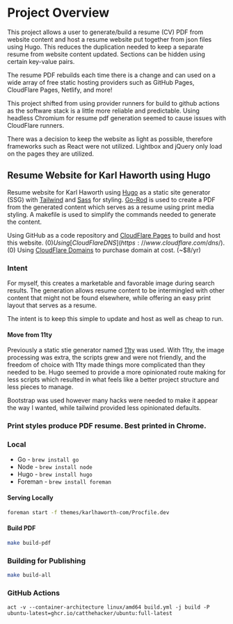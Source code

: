 # Project Overview

This project allows a user to generate/build a resume (CV) PDF from website content and host a resume website put together from json files using Hugo. This reduces the duplication needed to keep a separate resume from website content updated. Sections can be hidden using certain key-value pairs. 

The resume PDF rebuilds each time there is a change and can used on a wide array of free static hosting providers such as GitHub Pages, CloudFlare Pages, Netlify, and more!

This project shifted from using provider runners for build to github actions as the software stack is a little more reliable and predictable. Using headless Chromium for resume pdf generation seemed to cause issues with CloudFlare runners. 

There was a decision to keep the website as light as possible, therefore frameworks such as React were not utilized. Lightbox and jQuery only load on the pages they are utilized. 

## Resume Website for Karl Haworth using Hugo

Resume website for Karl Haworth using [Hugo](http://gohugo.io) as a static site generator (SSG) with [Tailwind](http://tailwindcss.com) and [Sass](https://sass-lang.com) for styling. [Go-Rod](http://go-rod.github.io) is used to create a PDF from the generated content which serves as a resume using print media styling. A makefile is used to simplify the commands needed to generate the content.

Using GitHub as a code repository and [CloudFlare Pages](https://pages.cloudflare.com) to build and host this website. ($0)
Using [CloudFlare DNS](https://www.cloudflare.com/dns/). ($0)
Using [CloudFlare Domains](https://www.cloudflare.com/products/registrar/) to purchase domain at cost. (~$8/yr)

### Intent

For myself, this creates a marketable and favorable image during search results. The generation allows resume content to be intermingled with other content that might not be found elsewhere, while offering an easy print layout that serves as a resume.

The intent is to keep this simple to update and host as well as cheap to run.

#### Move from 11ty

Previously a static stie generator named [11ty](https://www.11ty.dev) was used. With 11ty, the image processing was extra, the scripts grew and were not friendly, and the freedom of choice with 11ty made things more complicated than they needed to be. Hugo seemed to provide a more opinionated route making for less scripts which resulted in what feels like a better project structure and less pieces to manage.

Bootstrap was used however many hacks were needed to make it appear the way I wanted, while tailwind provided less opinionated defaults.

### Print styles produce PDF resume. Best printed in Chrome.

### Local

- Go - `brew install go`
- Node - `brew install node`
- Hugo - `brew install hugo`
- Foreman - `brew install foreman`

#### Serving Locally

```bash
foreman start -f themes/karlhaworth-com/Procfile.dev
```

#### Build PDF

```bash
make build-pdf
```

### Building for Publishing

```bash
make build-all
```

### GitHub Actions

```
act -v --container-architecture linux/amd64 build.yml -j build -P ubuntu-latest=ghcr.io/catthehacker/ubuntu:full-latest
```
